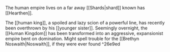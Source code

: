 ---
---
The human empire lives on a far away [[Shards|shard]] known has [[Hearthen]].  

The [[human king]], a spoiled and lazy scion of a powerful line, has recently been overthrown by his [[younger sister]]. Seemingly overnight, the [[Human Kingdom]] has been transformed into an aggressive, expansionist empire bent on domination. Might spell trouble for the [[Brethyn Noswaith|Noswaith]], if they were ever found ^26e9ed